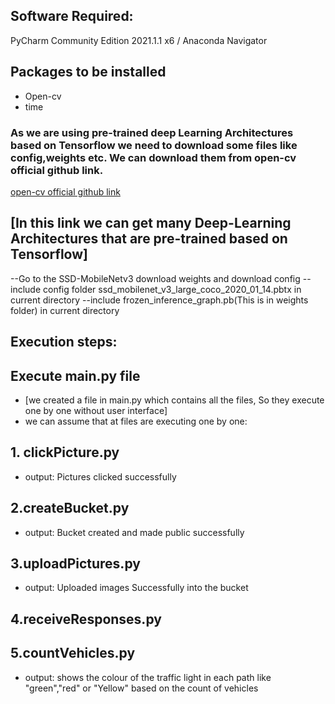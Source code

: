 ## Software Required:
  PyCharm Community Edition 2021.1.1 x6 /  Anaconda Navigator
## Packages to be installed
   - Open-cv 
   - time 
### As we are using pre-trained deep Learning Architectures based on Tensorflow we need to download some files like config,weights etc. We can download them from open-cv official github link.
[open-cv official github link](https://github.com/opencv/opencv/wiki/TensorFlow-Object-Detection-API)
## [In this link we can get many Deep-Learning Architectures that are pre-trained based on Tensorflow]
--Go to the SSD-MobileNetv3 download weights and download config
--include config  folder ssd_mobilenet_v3_large_coco_2020_01_14.pbtx in current directory
--include frozen_inference_graph.pb(This is in weights folder) in current directory

## Execution steps:
  ## Execute main.py file
  - [we created a file in main.py which contains all the files, So they execute one by one without user interface]
  - we can assume that at files are executing one by one:
  ## 1. clickPicture.py
  - output: Pictures clicked successfully
  ## 2.createBucket.py
  - output: Bucket created and made public successfully
  ## 3.uploadPictures.py
  - output: Uploaded images Successfully into the bucket
  ## 4.receiveResponses.py
  
  ## 5.countVehicles.py
  - output: shows the colour of the traffic light in each path like "green","red" or "Yellow" based on the count of vehicles
  
  
